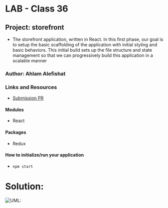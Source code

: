 # LAB - Class 36

## Project: storefront
- The storefront application, written in React. In this first phase, our goal is to setup the basic scaffolding of the application with initial styling and basic behaviors. This initial build sets up the file structure and state management so that we can progressively build this application in a scalable manner

### Author: Ahlam Alefishat

### Links and Resources
- [Submission PR]()

#### Modules
- React  


#### Packages
- Redux

#### How to initialize/run your application
- `npm start`

# Solution:

![UML:]()

